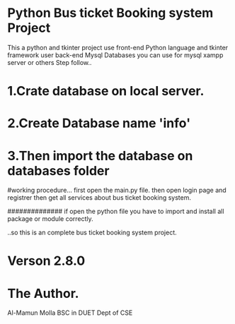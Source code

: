 # Python Bus ticket Booking system Project
This a python and tkinter project
use front-end Python language and tkinter framework
user back-end Mysql Databases
you can use for mysql xampp server or others
Step follow..
# 1.Crate database on local server.
# 2.Create Database name 'info'
# 3.Then import the database on databases folder

#working procedure...
first open the main.py file.
then open login page and registrer then get all services about bus ticket booking system.


##############
if open the python file
you have to import and install all package or module correctly.

..so this is an complete bus ticket booking system project.
# Verson 2.8.0
# The Author.
 Al-Mamun Molla
 BSC in DUET 
Dept of CSE
